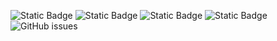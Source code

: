 ![Static Badge](https://img.shields.io/badge/blacklists-60-000000) ![Static Badge](https://img.shields.io/badge/blacklisted-2553749-cc0000) ![Static Badge](https://img.shields.io/badge/whitelisted-2244-00CC00) ![Static Badge](https://img.shields.io/badge/streaming_blacklist-28107-000000) ![GitHub issues](https://img.shields.io/github/issues/fabriziosalmi/blacklists)
